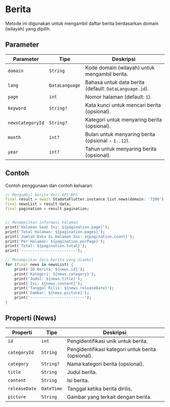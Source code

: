 # Berita

Metode ini digunakan untuk mengambil daftar berita berdasarkan domain (wilayah) yang dipilih.

## Parameter

| Parameter        | Tipe           | Deskripsi                                              |
| ---------------- | -------------- | ------------------------------------------------------ |
| `domain`         | `String`       | Kode domain (wilayah) untuk mengambil berita.          |
| `lang`           | `DataLanguage` | Bahasa untuk data berita (default: `DataLanguage.id`). |
| `page`           | `int`          | Nomor halaman (default: `1`).                          |
| `keyword`        | `String?`      | Kata kunci untuk mencari berita (opsional).            |
| `newsCategoryId` | `String?`      | Kategori untuk menyaring berita (opsional).            |
| `month`          | `int?`         | Bulan untuk menyaring berita (opsional - `1..12`).     |
| `year`           | `int?`         | Tahun untuk menyaring berita (opsional).               |

## Contoh

Contoh penggunaan dan contoh keluaran:

```dart
// Mengambil berita dari API BPS
final result = await StadataFlutter.instance.list.news(domain: '7200');
final newsList = result.data;
final pagination = result.pagination;


// Menampilkan informasi halaman
print('Halaman Saat Ini: ${pagination.page}');
print('Total Halaman: ${pagination.pages}');
print('Jumlah Data di Halaman Ini: ${pagination.count}');
print('Per Halaman: ${pagination.perPage}');
print('Total: ${pagination.total}');
print('------------------------');

// Menampilkan data berita yang diambil
for (final news in newsList) {
    print('ID Berita: ${news.id}');
    print('Kategori: ${news.category}');
    print('Judul: ${news.title}');
    print('Isi: ${news.content}');
    print('Tanggal Rilis: ${news.releaseDate}');
    print('Gambar: ${news.picture}');
    print('------------------------');
}

```

## Properti (News)

| Properti      | Tipe       | Deskripsi                                          |
| ------------- | ---------- | -------------------------------------------------- |
| `id`          | `int`      | Pengidentifikasi unik untuk berita.                |
| `categoryId`  | `String`   | Pengidentifikasi kategori untuk berita (opsional). |
| `category`    | `String?`  | Nama kategori berita (opsional).                   |
| `title`       | `String`   | Judul berita.                                      |
| `content`     | `String`   | Isi berita.                                        |
| `releaseDate` | `DateTime` | Tanggal ketika berita dirilis.                     |
| `picture`     | `String`   | Gambar yang terkait dengan berita.                 |
